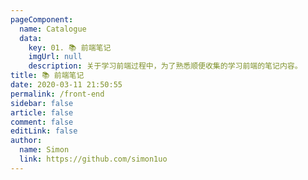 ```yaml
---
pageComponent:
  name: Catalogue
  data:
    key: 01. 📚 前端笔记
    imgUrl: null
    description: 关于学习前端过程中，为了熟悉顺便收集的学习前端的笔记内容。
title: 📚 前端笔记
date: 2020-03-11 21:50:55
permalink: /front-end
sidebar: false
article: false
comment: false
editLink: false
author:
  name: Simon
  link: https://github.com/simon1uo
---
```

